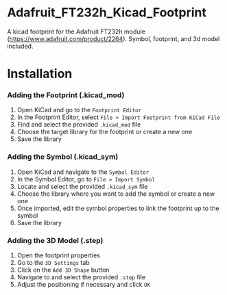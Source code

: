 # Adafruit_FT232h_Kicad_Footprint
A kicad footprint for the Adafruit FT232h module (https://www.adafruit.com/product/2264). Symbol, footprint, and 3d model included.

# Installation

### Adding the Footprint (.kicad_mod)
1. Open KiCad and go to the `Footprint Editor`
2. In the Footprint Editor, select `File > Import Footprint from KiCad File`
3. Find and select the provided `.kicad_mod` file
4. Choose the target library for the footprint or create a new one
5. Save the library

### Adding the Symbol (.kicad_sym)
1. Open KiCad and navigate to the `Symbol Editor`
2. In the Symbol Editor, go to `File > Import Symbol`
3. Locate and select the provided `.kicad_sym` file
4. Choose the library where you want to add the symbol or create a new one
5. Once imported, edit the symbol properties to link the footprint up to the symbol
6. Save the library

### Adding the 3D Model (.step)
1. Open the footprint properties
3. Go to the `3D Settings` tab
5. Click on the `Add 3D Shape` button
6. Navigate to and select the provided `.step` file
7. Adjust the positioning if necessary and click `OK`
